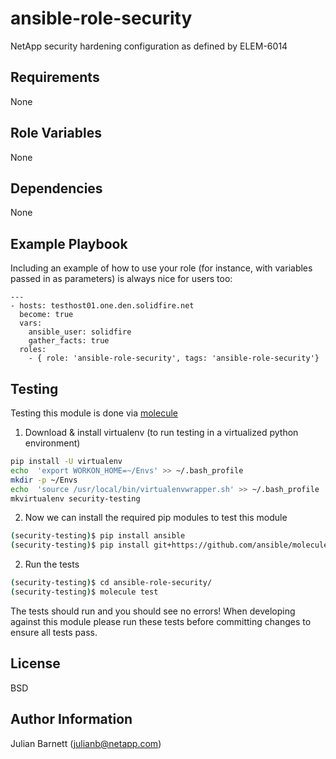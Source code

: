 ansible-role-security
=========

NetApp security hardening configuration as defined by ELEM-6014

Requirements
------------

None

Role Variables
--------------

None

Dependencies
------------

None

Example Playbook
----------------

Including an example of how to use your role (for instance, with variables passed in as parameters) is always nice for users too:

```ansible
---
- hosts: testhost01.one.den.solidfire.net
  become: true
  vars:
    ansible_user: solidfire
    gather_facts: true
  roles:
    - { role: 'ansible-role-security', tags: 'ansible-role-security'}
```

Testing
----------------

Testing this module is done via [molecule](https://github.com/ansible/molecule)

1. Download & install virtualenv (to run testing in a virtualized python environment)

```bash
pip install -U virtualenv
echo  'export WORKON_HOME=~/Envs' >> ~/.bash_profile
mkdir -p ~/Envs
echo  'source /usr/local/bin/virtualenvwrapper.sh' >> ~/.bash_profile
mkvirtualenv security-testing
```  

2. Now we can install the required pip modules to test this module

```bash
(security-testing)$ pip install ansible
(security-testing)$ pip install git+https://github.com/ansible/molecule
```

2. Run the tests

```bash
(security-testing)$ cd ansible-role-security/
(security-testing)$ molecule test
```

The tests should run and you should see no errors! When developing against this module please run these tests before committing changes to ensure all tests pass.

License
-------

BSD  

Author Information
------------------

Julian Barnett (julianb@netapp.com)
